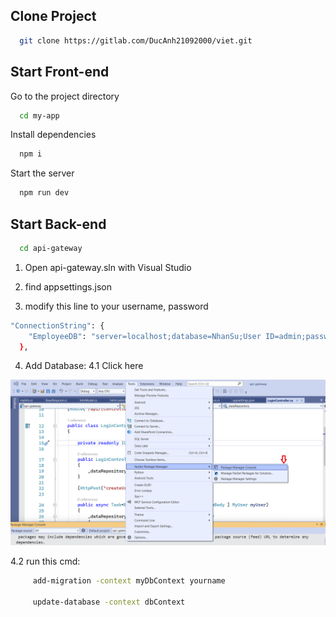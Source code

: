 ## Clone Project

```bash
  git clone https://gitlab.com/DucAnh21092000/viet.git
```

## Start Front-end

Go to the project directory

```bash
  cd my-app
```

Install dependencies

```bash
  npm i
```

Start the server

```bash
  npm run dev
```

## Start Back-end

```bash
  cd api-gateway
```

1. Open api-gateway.sln with Visual Studio

2. find appsettings.json

3. modify this line to your username, password

```bash
"ConnectionString": {
    "EmployeeDB": "server=localhost;database=NhanSu;User ID=admin;password=admin1;"
  },
```

4. Add Database: 
4.1 Click here
<img src="./Untitled.png">

4.2 run this cmd:

```bash
     add-migration -context myDbContext yourname

     update-database -context dbContext
```

